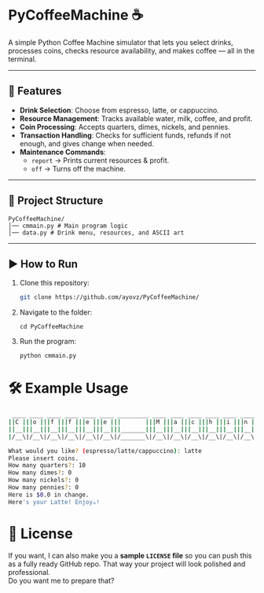 # PyCoffeeMachine ☕

A simple Python Coffee Machine simulator that lets you select drinks, processes coins, checks resource availability, and makes coffee — all in the terminal.

---

## 📌 Features
- **Drink Selection**: Choose from espresso, latte, or cappuccino.
- **Resource Management**: Tracks available water, milk, coffee, and profit.
- **Coin Processing**: Accepts quarters, dimes, nickels, and pennies.
- **Transaction Handling**: Checks for sufficient funds, refunds if not enough, and gives change when needed.
- **Maintenance Commands**:
  - `report` → Prints current resources & profit.
  - `off` → Turns off the machine.

---

## 📂 Project Structure
```
PyCoffeeMachine/
│── cmmain.py # Main program logic
│── data.py # Drink menu, resources, and ASCII art
```


---

## ▶️ How to Run
1. Clone this repository:
   ```bash
   git clone https://github.com/ayovz/PyCoffeeMachine/
   ```
2. Navigate to the folder:
   ```
   cd PyCoffeeMachine
   ```
3. Run the program:
   ```
   python cmmain.py
   ```

# 🛠 Example Usage
```bash
 ____ ____ ____ ____ ____ ____ _________ ____ ____ ____ ____ ____ ____ ____ 
||C |||o |||f |||f |||e |||e |||       |||M |||a |||c |||h |||i |||n |||e ||
||__|||__|||__|||__|||__|||__|||_______|||__|||__|||__|||__|||__|||__|||__||
|/__\|/__\|/__\|/__\|/__\|/__\|/_______\|/__\|/__\|/__\|/__\|/__\|/__\|/__\|

What would you like? (espresso/latte/cappuccino): latte
Please insert coins.
How many quarters?: 10
How many dimes?: 0
How many nickels?: 0
How many pennies?: 0
Here is $0.0 in change.
Here's your Latte! Enjoy☕!

```

# 📜 License
If you want, I can also make you a **sample `LICENSE` file** so you can push this as a fully ready GitHub repo. That way your project will look polished and professional.  
Do you want me to prepare that?
